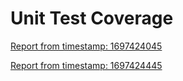 # Unit Test Coverage
 
[Report from timestamp: 1697424045](./1697424045/index.html) 
 
[Report from timestamp: 1697424445](./1697424445/index.html) 
